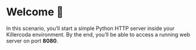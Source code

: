 # Welcome 🚀

In this scenario, you’ll start a simple Python HTTP server inside your Killercoda environment. By the end, you’ll be able to access a running web server on port **8080**.

